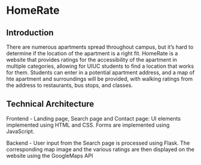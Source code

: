 # HomeRate
## Introduction
There are numerous apartments spread throughout campus, but it’s hard to determine if the location of the apartment is a right fit. HomeRate is a website that provides ratings for the accessibility of the apartment in multiple categories, allowing for UIUC students to find a location that works for them. Students can enter in a potential apartment address, and a map of hte apartment and surroundings will be provided, with walking ratings from the address to restaurants, bus stops, and classes.

## Technical Architecture
Frontend - Landing page, Search page and Contact page: UI elements implemented using HTML and CSS. Forms are implemented using JavaScript.

Backend - User input from the Search page is processed using Flask. The corresponding map image and the various ratings are then displayed on the website using the GoogleMaps API
